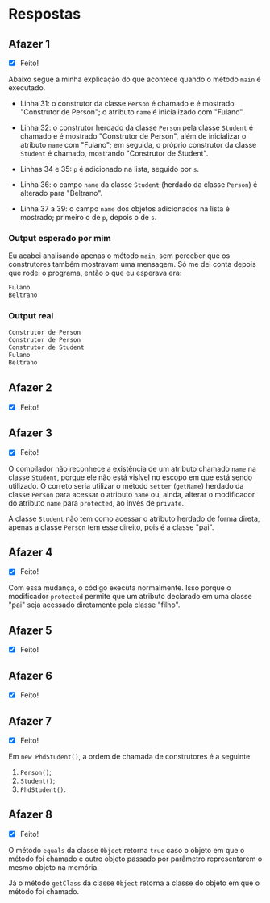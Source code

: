 # Respostas

## Afazer 1

- [x] Feito!

Abaixo segue a minha explicação do que acontece quando o método `main` é executado.

- Linha 31: o construtor da classe `Person` é chamado e é mostrado "Construtor de Person"; o atributo `name` é inicializado com "Fulano".

- Linha 32: o construtor herdado da classe `Person` pela classe `Student` é chamado e é mostrado "Construtor de Person", além de inicializar o atributo `name` com "Fulano"; em seguida, o próprio construtor da classe `Student` é chamado, mostrando "Construtor de Student".

- Linhas 34 e 35: `p` é adicionado na lista, seguido por `s`.

- Linha 36: o campo `name` da classe `Student` (herdado da classe `Person`) é alterado para "Beltrano".

- Linha 37 a 39: o campo `name` dos objetos adicionados na lista é mostrado; primeiro o de `p`, depois o de `s`.

### Output esperado por mim

Eu acabei analisando apenas o método `main`, sem perceber que os construtores também mostravam uma mensagem. Só me dei conta depois que rodei o programa, então o que eu esperava era:

```java
Fulano
Beltrano
```

### Output real

```java
Construtor de Person
Construtor de Person
Construtor de Student
Fulano
Beltrano
```

## Afazer 2

- [x] Feito!

## Afazer 3

- [x] Feito!

O compilador não reconhece a existência de um atributo chamado `name` na classe `Student`, porque ele não está visível no escopo em que está sendo utilizado. O correto seria utilizar o método `setter` (`getName`) herdado da classe `Person` para acessar o atributo `name` ou, ainda, alterar o modificador do atributo `name` para `protected`, ao invés de `private`.

A classe `Student` não tem como acessar o atributo herdado de forma direta, apenas a classe `Person` tem esse direito, pois é a classe "pai".

## Afazer 4

- [x] Feito!

Com essa mudança, o código executa normalmente. Isso porque o modificador `protected` permite que um atributo declarado em uma classe "pai" seja acessado diretamente pela classe "filho".

## Afazer 5

- [x] Feito!

## Afazer 6

- [x] Feito!

## Afazer 7

- [x] Feito!

Em `new PhdStudent()`, a ordem de chamada de construtores é a seguinte:

1. `Person()`;
2. `Student()`;
3. `PhdStudent()`.

## Afazer 8

- [x] Feito!

O método `equals` da classe `Object` retorna `true` caso o objeto em que o método foi chamado e outro objeto passado por parâmetro representarem o mesmo objeto na memória.

Já o método `getClass` da classe `Object` retorna a classe do objeto em que o método foi chamado.
